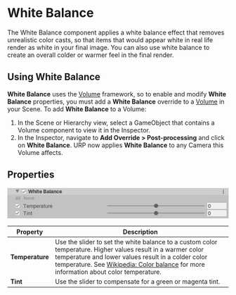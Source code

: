 # White Balance

The White Balance component applies a white balance effect that removes unrealistic color casts, so that items that would appear white in real life render as white in your final image. You can also use white balance to create an overall colder or warmer feel in the final render.

## Using White Balance

**White Balance** uses the [Volume](Volumes.html) framework, so to enable and modify **White Balance** properties, you must add a **White Balance** override to a [Volume](Volumes.html) in your Scene. To add **White Balance** to a Volume:

1. In the Scene or Hierarchy view, select a GameObject that contains a Volume component to view it in the Inspector.
2. In the Inspector, navigate to **Add Override > Post-processing** and click on **White Balance**. URP now applies **White Balance** to any Camera this Volume affects.

## Properties

![](Images/Inspectors/WhiteBalance.png)

| **Property**    | **Description**                                              |
| --------------- | ------------------------------------------------------------ |
| **Temperature** | Use the slider to set the white balance to a custom color temperature. Higher values result in a warmer color temperature and lower values result in a colder color temperature. See [Wikipedia: Color balance](https://en.wikipedia.org/wiki/Color_balance) for more information about color temperature. |
| **Tint**        | Use the slider to compensate for a green or magenta tint.    |
